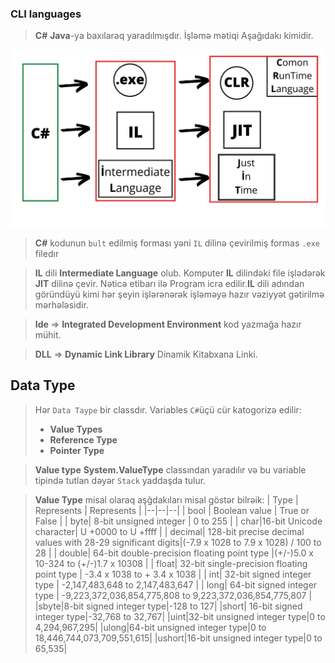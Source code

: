 ### CLI languages
> **C#** **Java**-ya baxılaraq yaradılmışdır.
> İşləmə mətiqi  Aşağıdakı kimidir.

<img src="../Z_Img/Working.jpg">

> **C#** kodunun `bult` edilmiş forması yəni `IL` dilinə çevirilmiş formas `.exe` filedır 

> **IL** dili **Intermediate Language** olub. Komputer **IL** dilindəki file işlədərək **JIT** dilinə çevir. Nəticə etibarı ilə Program icra edilir.**IL** dili adından göründüyü kimi hər şeyin işlərənərək işləməyə hazır  vəziyyət gətirilmə mərhələsidir. 

> **Ide** => **Integrated Development Environment** kod yazmağa hazır mühit. 

> **DLL** => **Dynamic Link Library** Dinamik Kitabxana Linki. 

## Data Type
> Hər `Data Taype` bir classdır. Variables `C#`üçü cür katogorizə edilir:
> - **Value Types** 
> - **Reference Type** 
> - **Pointer Type** 

>**Value type**  **System.ValueType** classından yaradılır və bu variable tipində tutlan dəyər `Stack` yaddaşda tulur.

>**Value Type** misal olaraq aşğdakıları misal göstər bilrəik:
| Type | Represents | Represents |
|--|--|--|
| bool | Boolean value | True or False |
| byte| 8-bit unsigned integer |  0 to 255 |
| char|16-bit Unicode character|  U +0000 to U +ffff |
| decimal| 128-bit precise decimal values with 28-29 significant digits|(-7.9 x 1028  to 7.9 x 1028) / 100  to 28 |
| double| 64-bit double-precision floating point type |(+/-)5.0 x 10-324  to (+/-)1.7 x 10308 |
| float| 32-bit single-precision floating point type | -3.4 x 1038  to + 3.4 x 1038 |
| int| 32-bit signed integer type | -2,147,483,648 to 2,147,483,647 |
| long| 64-bit signed integer type |  -9,223,372,036,854,775,808 to 9,223,372,036,854,775,807 |
|sbyte|8-bit signed integer type|-128 to 127|
|short|  16-bit signed integer type|-32,768 to 32,767|
|uint|32-bit unsigned integer type|0 to 4,294,967,295|
|ulong|64-bit unsigned integer type|0 to 18,446,744,073,709,551,615|
|ushort|16-bit unsigned integer type|0 to 65,535|



